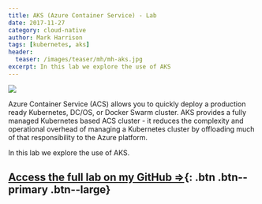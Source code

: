 ```yaml
---
title: AKS (Azure Container Service) - Lab 
date: 2017-11-27
category: cloud-native
author: Mark Harrison
tags: [kubernetes, aks]
header:
  teaser: /images/teaser/mh/mh-aks.jpg
excerpt: In this lab we explore the use of AKS
---
```

![](https://github.com/markharrisonuk/Lab_AKS/raw/master/Images/AKS.png)

Azure Container Service (ACS) allows you to quickly deploy a production ready Kubernetes, DC/OS, or Docker Swarm cluster.  AKS provides a fully managed Kubernetes based ACS cluster - it reduces the complexity and operational overhead of managing a Kubernetes cluster by offloading much of that responsibility to the Azure platform.

In this lab we explore the use of AKS.

## [Access the full lab on my GitHub ⇒](https://github.com/markharrisonuk/Lab_AKS/blob/master/README.md){: .btn .btn--primary .btn--large}
